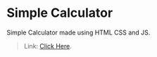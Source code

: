 # Simple Calculator
Simple Calculator made using HTML CSS and JS.
> Link: [Click Here](https://arkapravo-ghosh.github.io/simple-calculator/).
